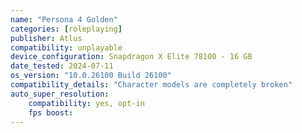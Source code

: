 ```yaml
---
name: "Persona 4 Golden"
categories: [roleplaying]
publisher: Atlus
compatibility: unplayable
device_configuration: Snapdragon X Elite 78100 - 16 GB
date_tested: 2024-07-11
os_version: "10.0.26100 Build 26100"
compatibility_details: "Character models are completely broken"
auto_super_resolution:
    compatibility: yes, opt-in
    fps boost: 
---
```

